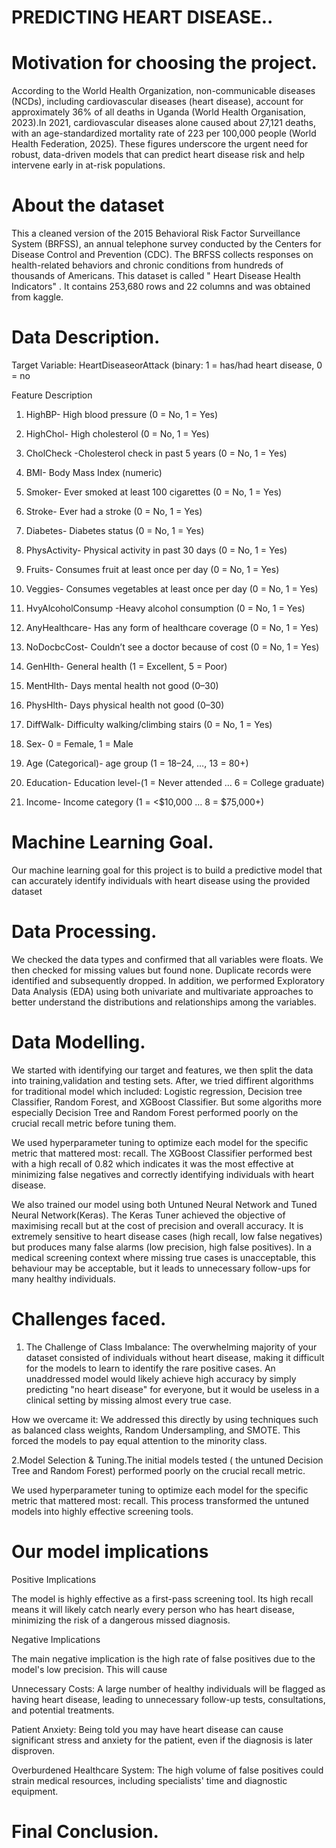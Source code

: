 # PREDICTING HEART DISEASE..
# Motivation for choosing the project.
According to the World Health Organization, non-communicable diseases (NCDs), including cardiovascular diseases (heart disease), account for approximately 36% of all deaths in Uganda (World Health Organisation, 2023).In 2021, cardiovascular diseases alone caused about 27,121 deaths, with an age-standardized mortality rate of 223 per 100,000 people (World Health Federation, 2025). These figures underscore the urgent need for robust, data-driven models that can predict heart disease risk and help intervene early in at-risk populations.
# About the dataset
This a cleaned version of the 2015 Behavioral Risk Factor Surveillance System (BRFSS), an annual telephone survey conducted by the Centers for Disease Control and Prevention (CDC). The BRFSS collects responses on health-related behaviors and chronic conditions from hundreds of thousands of Americans. This dataset is called " Heart Disease Health Indicators" . It contains 253,680 rows and 22 columns and  was obtained from kaggle.

# Data Description. 

Target Variable: HeartDiseaseorAttack (binary: 1 = has/had heart disease, 0 = no

Feature	Description

1. HighBP-	High blood pressure (0 = No, 1 = Yes)

2. HighChol-	High cholesterol (0 = No, 1 = Yes)

3. CholCheck	-Cholesterol check in past 5 years (0 = No, 1 = Yes)

4. BMI-	Body Mass Index (numeric)

5. Smoker-	Ever smoked at least 100 cigarettes (0 = No, 1 = Yes)

6. Stroke-	Ever had a stroke (0 = No, 1 = Yes)

7. Diabetes-	Diabetes status (0 = No, 1 = Yes)

8. PhysActivity-	Physical activity in past 30 days (0 = No, 1 = Yes)

9. Fruits-	Consumes fruit at least once per day (0 = No, 1 = Yes)

10. Veggies-	Consumes vegetables at least once per day (0 = No, 1 = Yes)

11. HvyAlcoholConsump	-Heavy alcohol consumption (0 = No, 1 = Yes)

12. AnyHealthcare-	Has any form of healthcare coverage (0 = No, 1 = Yes)

13. NoDocbcCost-	Couldn’t see a doctor because of cost (0 = No, 1 = Yes)

14. GenHlth-	General health (1 = Excellent, 5 = Poor)

15. MentHlth-	Days mental health not good (0–30)

16. PhysHlth-	Days physical health not good (0–30)

17. DiffWalk-	Difficulty walking/climbing stairs (0 = No, 1 = Yes)

18. Sex-	0 = Female, 1 = Male

19. Age	(Categorical)- age group (1 = 18–24, …, 13 = 80+)

20. Education-	Education level-(1 = Never attended … 6 = College graduate)

21. Income-	Income category (1 = <$10,000 … 8 = $75,000+)


# Machine Learning Goal.
Our machine learning goal for this project is to build a predictive model that can accurately identify individuals with heart disease using the provided dataset

# Data Processing.
We checked the data types and confirmed that all variables were floats. We then checked for missing values but found none. Duplicate records were identified and subsequently dropped. In addition, we performed Exploratory Data Analysis (EDA) using both univariate and multivariate approaches to better understand the distributions and relationships among the variables.

# Data Modelling.
We started with identifying our target and features, we then split the data into training,validation and testing sets.
After, we tried diffirent algorithms for traditional model which included: Logistic regression, Decision tree Classifier, Random Forest, and  XGBoost Classifier. But some algoriths more especially Decision Tree and Random Forest performed poorly on the crucial recall metric before tuning them. 

We used hyperparameter tuning to optimize each model for the specific metric that mattered most: recall. The XGBoost Classifier performed best with a high recall of 0.82 which indicates it was the most effective at minimizing false negatives and correctly identifying individuals with heart disease.

We also trained our model using both Untuned Neural Network and Tuned Neural Network(Keras). The Keras Tuner achieved the objective of maximising recall but at the cost of precision and overall accuracy. It is extremely sensitive to heart disease cases (high recall, low false negatives) but produces many false alarms (low precision, high false positives). In a medical screening context where missing true cases is unacceptable, this behaviour may be acceptable, but it leads to unnecessary follow-ups for many healthy individuals.

# Challenges faced.
1. The Challenge of Class Imbalance: The overwhelming majority of your dataset consisted of individuals without heart disease, making it difficult for the models to learn to identify the rare positive cases. An unaddressed model would likely achieve high accuracy by simply predicting "no heart disease" for everyone, but it would be useless in a clinical setting by missing almost every true case.

How we overcame it: We addressed this directly by using techniques such as balanced class weights, Random Undersampling, and SMOTE. This forced the models to pay equal attention to the minority class.

2.Model Selection & Tuning.The initial models tested ( the untuned Decision Tree and Random Forest) performed poorly on the crucial recall metric.

We used hyperparameter tuning to optimize each model for the specific metric that mattered most: recall. This process transformed the untuned models into highly effective screening tools.

# Our model implications

Positive Implications

The model is highly effective as a first-pass screening tool. Its high recall means it will likely catch nearly every person who has heart disease, minimizing the risk of a dangerous missed diagnosis.

Negative Implications

The main negative implication is the high rate of false positives due to the model's low precision. This will cause

Unnecessary Costs: A large number of healthy individuals will be flagged as having heart disease, leading to unnecessary follow-up tests, consultations, and potential treatments.

Patient Anxiety: Being told you may have heart disease can cause significant stress and anxiety for the patient, even if the diagnosis is later disproven.

Overburdened Healthcare System: The high volume of false positives could strain medical resources, including specialists' time and diagnostic equipment.

# Final Conclusion.


